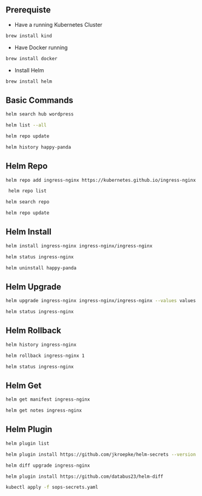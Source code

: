 ## Prerequiste

- Have a running Kubernetes Cluster

```sh
brew install kind 
```

- Have Docker running

```sh
brew install docker 
```

- Install Helm

```sh
brew install helm
```

## Basic Commands

```sh
helm search hub wordpress
```

```sh
helm list --all
```

```sh
helm repo update
```

```sh
helm history happy-panda
```

## Helm Repo

```sh
helm repo add ingress-nginx https://kubernetes.github.io/ingress-nginx
```

```sh
 helm repo list
```

```sh
helm search repo
```

```sh
helm repo update
```

## Helm Install

```sh
helm install ingress-nginx ingress-nginx/ingress-nginx
```

```sh
helm status ingress-nginx
```

```sh
helm uninstall happy-panda
```

## Helm Upgrade

```sh
helm upgrade ingress-nginx ingress-nginx/ingress-nginx --values values.yaml
```

```sh
helm status ingress-nginx
```

## Helm Rollback

```sh
helm history ingress-nginx
```

```sh
helm rollback ingress-nginx 1
```

```sh
helm status ingress-nginx
```

## Helm Get 

```sh
helm get manifest ingress-nginx
```

```sh
helm get notes ingress-nginx
```

## Helm Plugin

```sh
helm plugin list
```

```sh
helm plugin install https://github.com/jkroepke/helm-secrets --version v4.6.0
```

```sh
helm diff upgrade ingress-nginx
```

```sh
helm plugin install https://github.com/databus23/helm-diff
```

```sh
kubectl apply -f sops-secrets.yaml
```